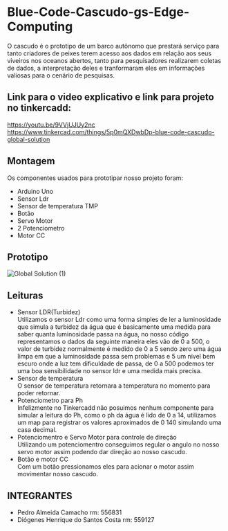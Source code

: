 # Blue-Code-Cascudo-gs-Edge-Computing
O cascudo é o prototipo de um barco autônomo que prestará serviço para tanto criadores de peixes terem acesso aos dados em relação aos seus viveiros nos oceanos abertos, tanto para pesquisadores realizarem coletas de dados, a interpretação deles e tranformaram eles em informações valiosas para o cenário de pesquisas.
## Link para o video explicativo e link para projeto no tinkercadd:
https://youtu.be/9VVjUJUy2nc
</br>
https://www.tinkercad.com/things/5p0mQXDwbDp-blue-code-cascudo-global-solution
## Montagem 
Os componentes usados para prototipar nosso projeto foram:
 * Arduino Uno
 * Sensor Ldr
 * Sensor de temperatura TMP
 * Botão
 * Servo Motor
 * 2 Potenciometro
 * Motor CC

## Prototipo
 ![Global Solution (1)](https://github.com/Pedro-Camacho/Blue-Code-Cascudo-gs-Edge-Computing/assets/49591140/59fbd475-7f81-4a79-9d97-47562d39fd15)

 ## Leituras
 - Sensor LDR(Turbidez) <br/> 
 Utilizamos o sensor Ldr como uma forma simples de ler a luminosidade que simula a turbidez da água que é basicamente uma medida para saber quanta luminosidade passa na água, no nosso código representamos o dados da seguinte maneira eles vão de 0 a 500, o valor de turbidez normalmente é medido de 0 a 5 sendo zero uma água limpa em que a luminosidade passa sem problemas e 5 um nivel bem escuro onde a luz tem dificuldade de passa, de 0 a 500 podemos ter uma boa sensibilidade no sensor ldr e uma medida mais precisa.
 - Sensor de temperatura <br/> 
 O sensor de temperatura retornara a temperatura no momento para poder retornar.
 - Potenciometro para Ph <br/> 
 Infelizmente no Tinkercadd não posuimos nenhum componente para simular a leitura do Ph, como o ph da água é lido de 0 a 14, utilizamos um map para registrar os valores aproximados de 0 140 simulando uma casa decimal.
 - Potenciomentro e Servo Motor para controle de direção <br/> 
 Utilizando um potenciomentro conseguimos regular o angulo no nosso servo motor assim podendo dar direção ao nosso cascudo.
 - Botão e motor CC <br/> 
 Com um botão pressionamos eles para acionar o motor assim movimentar nosso cascudo.

##  INTEGRANTES

- Pedro Almeida Camacho rm: 556831
- Diógenes Henrique do Santos Costa rm: 559127
